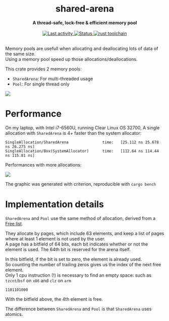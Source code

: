 <h1 align="center">shared-arena</h1>
<div align="center">
  <strong>
    A thread-safe, lock-free & efficient memory pool
  </strong>
</div>


<br />

<div align="center">
  <a href="https://github.com/sebastiencs/shared-arena">
    <img src="https://img.shields.io/github/last-commit/sebastiencs/shared-arena?style=flat-square"
         alt="Last activity" />
  </a>
  <!-- Status -->
  <a href="https://github.com/sebastiencs/shared-arena">
    <img src="https://img.shields.io/badge/status-stable-orange?style=flat-square"
         alt="Status" />
  </a>
  <!-- Rust toolchain -->
  <a href="https://github.com/sebastiencs/shared-arena">
    <img src="https://img.shields.io/badge/rust-stable-blue?style=flat-square"
         alt="rust toolchain" />
  </a>
</div>

<br />

Memory pools are usefull when allocating and deallocating lots of data of the same size.  
Using a memory pool speed up those allocations/deallocations.  

This crate provides 2 memory pools:
- `SharedArena`: For multi-threaded usage
- `Pool`: For single thread only


![](https://github.com/sebastiencs/shared-arena/blob/images/table.svg)

# Performance

On my laptop, with Intel i7-6560U, running Clear Linux OS 32700, A single allocation with `SharedArena` is 4+ faster than the
system allocator:

```
SingleAllocation/SharedArena               time:   [25.112 ns 25.678 ns 26.275 ns]
SingleAllocation/Box(SystemAllocator)      time:   [112.64 ns 114.44 ns 115.81 ns]
```

Performances with more allocations:

![](https://github.com/sebastiencs/shared-arena/blob/images/bench.svg)

The graphic was generated with criterion, reproducible with `cargo bench`

# Implementation details

`SharedArena` and `Pool` use the same method of allocation, derived from a [Free list](https://en.wikipedia.org/wiki/Free_list).  

They allocate by pages, which include 63 elements, and keep a list of pages where at least 1 element is not used by the user.  
A page has a bitfield of 64 bits, each bit indicates whether or not the element is used. The 64th bit is reserved for the arena itself.  

In this bitfield, if the bit is set to zero, the element is already used.  
So counting the number of trailing zeros gives us the index of the next free element.  
Only 1 cpu instruction (!) is necessary to find an empty space: such as `tzcnt`/`bsf` on `x86` and `clz` on `arm`

```
1101101000
```
With the bitfield above, the 4th element is free.  

The difference between `SharedArena` and `Pool` is that `SharedArena` uses atomics.
